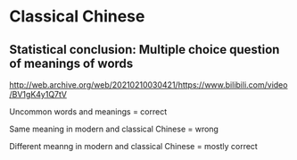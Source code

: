 # Classical Chinese

## Statistical conclusion: Multiple choice question of meanings of words

http://web.archive.org/web/20210210030421/https://www.bilibili.com/video/BV1gK4y1Q7tV

Uncommon words and meanings = correct

Same meaning in modern and classical Chinese = wrong

Different meanng in modern and classical Chinese = mostly correct